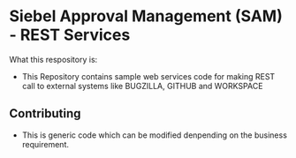 # Siebel Approval Management (SAM) - REST Services

What this respository is:

- This Repository contains sample web services code for making REST call to external systems like BUGZILLA, GITHUB and WORKSPACE

## Contributing

- This is generic code which can be modified denpending on the business requirement.
